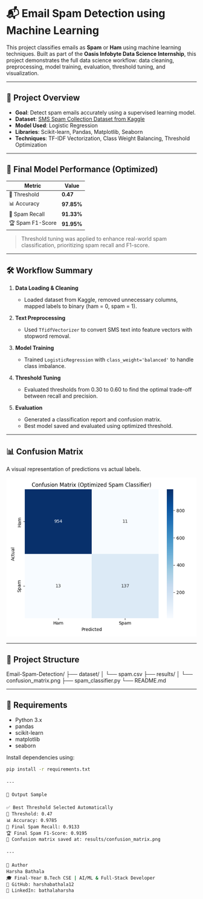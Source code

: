 # 📬 Email Spam Detection using Machine Learning

This project classifies emails as **Spam** or **Ham** using machine learning techniques. Built as part of the **Oasis Infobyte Data Science Internship**, this project demonstrates the full data science workflow: data cleaning, preprocessing, model training, evaluation, threshold tuning, and visualization.

---

## 🧠 Project Overview

- **Goal**: Detect spam emails accurately using a supervised learning model.
- **Dataset**: [SMS Spam Collection Dataset from Kaggle](https://www.kaggle.com/datasets/uciml/sms-spam-collection-dataset)
- **Model Used**: Logistic Regression
- **Libraries**: Scikit-learn, Pandas, Matplotlib, Seaborn
- **Techniques**: TF-IDF Vectorization, Class Weight Balancing, Threshold Optimization

---

## 🚀 Final Model Performance (Optimized)

| Metric            | Value        |
|-------------------|--------------|
| 🎯 Threshold       | **0.47**     |
| 📊 Accuracy        | **97.85%**   |
| 🧾 Spam Recall     | **91.33%**   |
| 🏆 Spam F1-Score   | **91.95%**   |

> Threshold tuning was applied to enhance real-world spam classification, prioritizing spam recall and F1-score.

---

## 🛠 Workflow Summary

1. **Data Loading & Cleaning**
   - Loaded dataset from Kaggle, removed unnecessary columns, mapped labels to binary (ham = 0, spam = 1).

2. **Text Preprocessing**
   - Used `TfidfVectorizer` to convert SMS text into feature vectors with stopword removal.

3. **Model Training**
   - Trained `LogisticRegression` with `class_weight='balanced'` to handle class imbalance.

4. **Threshold Tuning**
   - Evaluated thresholds from 0.30 to 0.60 to find the optimal trade-off between recall and precision.

5. **Evaluation**
   - Generated a classification report and confusion matrix.
   - Best model saved and evaluated using optimized threshold.

---

## 📊 Confusion Matrix

A visual representation of predictions vs actual labels.

![Confusion Matrix](Task-1-Email-Spam-Detection/results/confusion_matrix.png)

---

## 📂 Project Structure
Email-Spam-Detection/
├── dataset/
│ └── spam.csv
├── results/
│ └── confusion_matrix.png
├── spam_classifier.py
└── README.md

---

## 📌 Requirements

- Python 3.x
- pandas
- scikit-learn
- matplotlib
- seaborn

Install dependencies using:

```bash
pip install -r requirements.txt

---

🏁 Output Sample

✅ Best Threshold Selected Automatically
🎯 Threshold: 0.47
📊 Accuracy: 0.9785
🧾 Final Spam Recall: 0.9133
🏆 Final Spam F1-Score: 0.9195
📁 Confusion matrix saved at: results/confusion_matrix.png

---

👤 Author
Harsha Bathala
🎓 Final-Year B.Tech CSE | AI/ML & Full-Stack Developer
🔗 GitHub: harshabathala12
🔗 LinkedIn: bathalaharsha